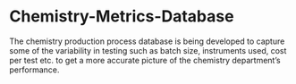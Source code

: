# Chemistry-Metrics-Database
The chemistry production process database is being developed to capture some of the variability in testing such as batch size, instruments used, cost per test etc. to get a more accurate picture of the chemistry department’s performance.
